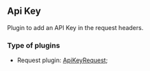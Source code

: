## Api Key

Plugin to add an API Key in the request headers.

### Type of plugins

- Request plugin: [ApiKeyRequest](./api-key.request.ts);
